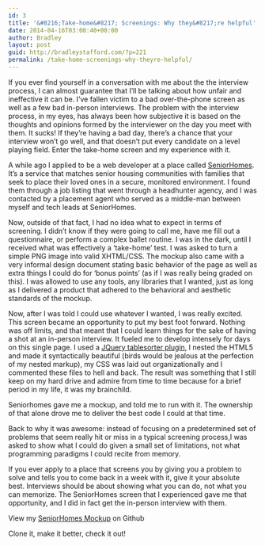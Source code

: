```yaml
---
id: 3
title: '&#8216;Take-home&#8217; Screenings: Why they&#8217;re helpful'
date: 2014-04-16T03:00:40+00:00
author: Bradley
layout: post
guid: http://bradleystafford.com/?p=221
permalink: /take-home-screenings-why-theyre-helpful/
---
```


If you ever find yourself in a conversation with me about the the interview process, I can almost guarantee that I’ll be talking about how unfair and ineffective it can be. I’ve fallen victim to a bad over-the-phone screen as well as a few bad in-person interviews. The problem with the interview process, in my eyes, has always been how subjective it is based on the thoughts and opinions formed by the interviewer on the day you meet with them. It sucks! If they’re having a bad day, there’s a chance that your interview won’t go well, and that doesn’t put every candidate on a level playing field. Enter the take-home screen and my experience with it.

<!--more-->


A while ago I applied to be a web developer at a place called [SeniorHomes](http://www.seniorhomes.com). It’s a service that matches senior housing communities with families that seek to place their loved ones in a secure, monitored environment. I found them through a job listing that went through a headhunter agency, and I was contacted by a placement agent who served as a middle-man between myself and tech leads at SeniorHomes.

Now, outside of that fact, I had no idea what to expect in terms of screening. I didn’t know if they were going to call me, have me fill out a questionnaire, or perform a complex ballet routine. I was in the dark, until I received what was effectively a ‘take-home’ test. I was asked to turn a simple PNG image into valid XHTML/CSS. The mockup also came with a very informal design document stating basic behavior of the page as well as extra things I could do for ‘bonus points’ (as if I was really being graded on this). I was allowed to use any tools, any libraries that I wanted, just as long as I delivered a product that adhered to the behavioral and aesthetic standards of the mockup.

Now, after I was told I could use whatever I wanted, I was really excited. This screen became an opportunity to put my best foot forward. Nothing was off limits, and that meant that I could learn things for the sake of having a shot at an in-person interview. It fueled me to develop intensely for days on this single page. I used a [JQuery tablesorter plugin](http://tablesorter.com/docs/), I nested the HTML5 and made it syntactically beautiful (birds would be jealous at the perfection of my nested markup), my CSS was laid out organizationally and I commented these files to hell and back. The result was something that I still keep on my hard drive and admire from time to time because for a brief period in my life, it was my brainchild.

Seniorhomes gave me a mockup, and told me to run with it. The ownership of that alone drove me to deliver the best code I could at that time.

Back to why it was awesome: instead of focusing on a predetermined set of problems that seem really hit or miss in a typical screening process,I was asked to show what I could do given a small set of limitations, not what programming paradigms I could recite from memory.

If you ever apply to a place that screens you by giving you a problem to solve and tells you to come back in a week with it, give it your absolute best. Interviews should be about showing what you can do, not what you can memorize. The SeniorHomes screen that I experienced gave me that opportunity, and I did in fact get the in-person interview with them.

View my [SeniorHomes Mockup](http://github.com/stffrd/take-home-tests) on Github

Clone it, make it better, check it out!
